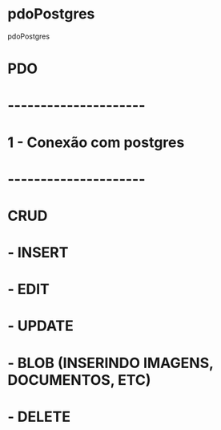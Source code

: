 # pdoPostgres
pdoPostgres

# PDO
# ---------------------
# 1 - Conexão com postgres 
# ---------------------
# CRUD
# - INSERT
# - EDIT
# - UPDATE
# - BLOB (INSERINDO IMAGENS, DOCUMENTOS, ETC)
# - DELETE